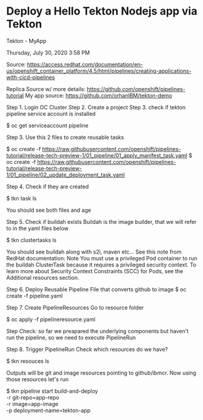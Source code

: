# Deploy a Hello Tekton Nodejs app via Tekton

Tekton - MyApp

Thursday, July 30, 2020
3:58 PM

Source: https://access.redhat.com/documentation/en-us/openshift_container_platform/4.5/html/pipelines/creating-applications-with-cicd-pipelines

Replica Source w/ more details: https://github.com/openshift/pipelines-tutorial
My app source: https://github.com/orhanIBM/tekton-demo

Step 1. Login OC Cluster
Step 2. Create a project
Step 3. check if tekton pipeline service account is installed

$ oc get serviceaccount pipeline

Step 3. Use this 2 files to create reusable tasks

$ oc create -f https://raw.githubusercontent.com/openshift/pipelines-tutorial/release-tech-preview-1/01_pipeline/01_apply_manifest_task.yaml
$ oc create -f https://raw.githubusercontent.com/openshift/pipelines-tutorial/release-tech-preview-1/01_pipeline/02_update_deployment_task.yaml

Step 4. Check if they are created

$ tkn task ls

You should see both files and age

Step 5. Check if buildah exists
Buildah is the image builder, that we will refer to in the yaml files below

$ tkn clustertasks ls

You should see buildah along with s2i, maven etc…
See this note from RedHat documentation:
Note
You must use a privileged Pod container to run the buildah ClusterTask because it requires a privileged security context. To learn more about Security Context Constraints (SCC) for Pods, see the Additional resources section. 

Step 6. Deploy Reusable Pipeline File that converts github to image
$ oc create -f pipeline.yaml

Step 7. Create PipelineResources
Go to resource folder 

$ oc apply -f pipelineresource.yaml


Step Check: so far we preapared the underlying components but haven't run the pipeline, so we need to execute PipelineRun

Step 8. Trigger PipelineRun
Check which resources do we have?

$ tkn resouces ls

Outputs will be git and image resources pointing to github/ibmcr. Now using those resources let's run

$ tkn pipeline start build-and-deploy \
    -r git-repo=app-repo \
    -r image=app-image \
    -p deployment-name=tekton-app
